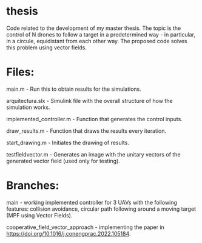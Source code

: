 # thesis
Code related to the development of my master thesis. The topic is the control of N drones to follow a target in a predetermined way - in particular, in a circule, equidistant from each other way. The proposed code solves this problem using vector fields. 

# Files:

main.m - Run this to obtain results for the simulations.

arquitectura.slx - Simulink file with the overall structure of how the simulation works.

implemented_controller.m - Function that generates the control inputs.

draw_results.m - Function that draws the results every iteration.

start_drawing.m - Initiates the drawing of results.

testfieldvector.m - Generates an image with the unitary vectors of the generated vector field (used only for testing).

# Branches:

main - working implemented controller for 3 UAVs with the following features: collision avoidance, circular path following around a moving target (MPF using Vector Fields).

cooperative_field_vector_approach - implementing the paper in https://doi.org/10.1016/j.conengprac.2022.105184.
